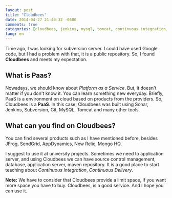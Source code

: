 ```yaml
---
layout: post
title: "Cloudbees"
date: 2014-04-27 21:49:32 -0500
comments: true
categories: [cloudbees, jenkins, mysql, tomcat, continuous integration, continuous delivery]
lang: en
---
```

Time ago, I was looking for subversion server. I could have used Google code, but I had a problem with that, it is a public repository. So, I found **Cloudbees** and meets my expectation.

## What is Paas?
Nowadays, we should know about *Platform as a Service*. But, it doesn't matter if you don't know it. You can learn something new everyday. Briefly, PaaS is a environment on cloud based on products from the providers. So, Cloudbees is a **PaaS**. In this case, Cloudbees was built using Sonar, Jenkins, Subversion, Git, MySQL, Tomcat and many other tools.

## What can you find on Cloudbees?
You can find several products such as I have mentioned before, besides JFrog, SendGrid, AppDynamics, New Relic, Mongo HQ.

I suggest to use it at university projects. Sometimes we need to application server, and using Cloudbees we can have source control management, database, application server, maven repository. It is a good place to start teaching about *Continuous Integration*, *Continuous Delivery*.

**Note:** We have to consider that Cloudbees provide a limit space, if you want more space you have to buy.
Cloudbees, is a good service. And I hope you can use it.
